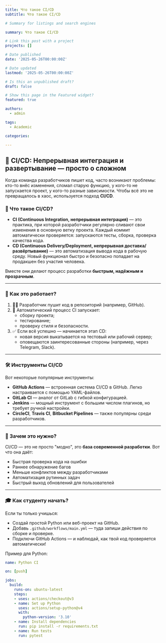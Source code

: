 ```yaml
---
title: Что такое CI/CD
subtitle: Что такое CI/CD

# Summary for listings and search engines

summary: Что такое CI/CD

# Link this post with a project
projects: []

# Date published
date: '2025-05-26T00:00:00Z'

# Date updated
lastmod: '2025-05-26T00:00:00Z'

# Is this an unpublished draft?
draft: false

# Show this page in the Featured widget?
featured: true

authors:
  - admin

tags:
  - Academic

categories:
  
---
```


## 🚀 CI/CD: Непрерывная интеграция и развертывание — просто о сложном

Когда команда разработчиков пишет код, часто возникают проблемы: кто-то внёс изменения, сломал старую функцию, у кого-то не запускается проект, у кого-то разные зависимости. Чтобы всё это не превращалось в хаос, используется подход **CI/CD**.

### 🔧 Что такое CI/CD?

- **CI (Continuous Integration, непрерывная интеграция)** — это практика, при которой разработчики регулярно сливают свои изменения в основную ветку проекта. Каждый коммит автоматически проверяется: запускаются тесты, сборка, проверка качества кода.
- **CD (Continuous Delivery/Deployment, непрерывная доставка/развёртывание)** — это автоматизация вывода кода в рабочую среду. Новый функционал быстро и безопасно попадает на продакшен без участия человека.

Вместе они делают процесс разработки **быстрым, надёжным и прозрачным**.

---

### 🔄 Как это работает?

1. 👩‍💻 Разработчик пушит код в репозиторий (например, GitHub).
2. 🤖 Автоматический процесс CI запускает:
   - сборку проекта;
   - тестирование;
   - проверку стиля и безопасности.
3. ✅ Если всё успешно — начинается этап CD:
   - новая версия выкатывается на тестовый или рабочий сервер;
   - оповещаются заинтересованные стороны (например, через Telegram, Slack).

---

### 🛠 Инструменты CI/CD

Вот некоторые популярные инструменты:

- **GitHub Actions** — встроенная система CI/CD в GitHub. Легко настраивается с помощью YAML-файлов.
- **GitLab CI** — аналог от GitLab с гибкой конфигурацией.
- **Jenkins** — мощный инструмент с большим числом плагинов, но требует ручной настройки.
- **CircleCI**, **Travis CI**, **Bitbucket Pipelines** — также популярны среди разработчиков.

---

### 🧠 Зачем это нужно?

CI/CD — это не просто "модно", это **база современной разработки**. Вот что она даёт:

- Быстрая проверка кода на ошибки
- Раннее обнаружение багов
- Меньше конфликтов между разработчиками
- Автоматизация рутинных задач
- Быстрый выход обновлений для пользователей

---

### 🎓 Как студенту начать?

Если ты только учишься:
- Создай простой Python или веб-проект на GitHub.
- Добавь `.github/workflows/main.yml` — туда запиши действия по сборке и проверке.
- Подключи GitHub Actions — и наблюдай, как твой код проверяется автоматически!

Пример для Python:
```yaml
name: Python CI

on: [push]

jobs:
  build:
    runs-on: ubuntu-latest
    steps:
    - uses: actions/checkout@v3
    - name: Set up Python
      uses: actions/setup-python@v4
      with:
        python-version: '3.10'
    - name: Install dependencies
      run: pip install -r requirements.txt
    - name: Run tests
      run: pytest
```
